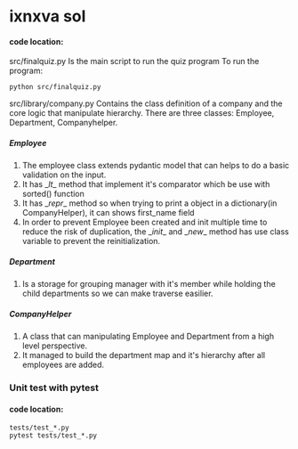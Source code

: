 # ixnxva sol


#### code location:

src/finalquiz.py
Is the main script to run the quiz program
To run the program:

```
python src/finalquiz.py 
```

src/library/company.py
Contains the class definition of a company and the core logic that manipulate hierarchy. There are three classes: Employee, Department, Companyhelper.

##### Employee
1. The employee class extends pydantic model that can helps to do a basic validation on the input.
2. It has \__lt__ method that implement it's comparator which be use with sorted() function
3. It has \__repr__ method so when trying to print a object in a dictionary(in CompanyHelper), it can shows first_name field
4. In order to prevent Employee been created and init multiple time to reduce the risk of duplication, the \__init__ and \__new__ method has use class variable to prevent the reinitialization.

##### Department
1. Is a storage for grouping manager with it's member while holding the child departments so we can make traverse easilier.

##### CompanyHelper
1. A class that can manipulating Employee and Department from a high level perspective.  
2. It managed to build the department map and it's hierarchy after all employees are added.


### Unit test with pytest
#### code location:
```
tests/test_*.py
pytest tests/test_*.py
```
